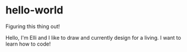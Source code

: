 # hello-world
Figuring this thing out!

Hello, I'm Elli and I like to draw and currently design for a living. I want to learn how to code! 
